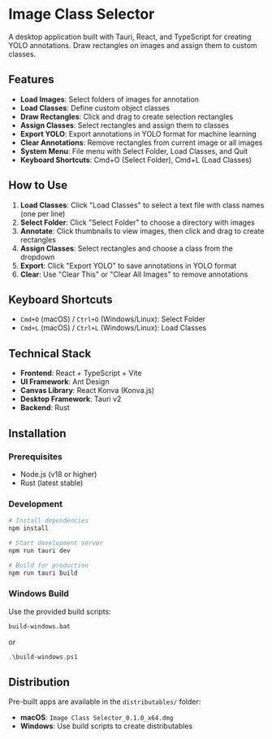 # Image Class Selector

A desktop application built with Tauri, React, and TypeScript for creating YOLO annotations. Draw rectangles on images and assign them to custom classes.

## Features

- **Load Images**: Select folders of images for annotation
- **Load Classes**: Define custom object classes
- **Draw Rectangles**: Click and drag to create selection rectangles
- **Assign Classes**: Select rectangles and assign them to classes
- **Export YOLO**: Export annotations in YOLO format for machine learning
- **Clear Annotations**: Remove rectangles from current image or all images
- **System Menu**: File menu with Select Folder, Load Classes, and Quit
- **Keyboard Shortcuts**: Cmd+O (Select Folder), Cmd+L (Load Classes)

## How to Use

1. **Load Classes**: Click "Load Classes" to select a text file with class names (one per line)
2. **Select Folder**: Click "Select Folder" to choose a directory with images
3. **Annotate**: Click thumbnails to view images, then click and drag to create rectangles
4. **Assign Classes**: Select rectangles and choose a class from the dropdown
5. **Export**: Click "Export YOLO" to save annotations in YOLO format
6. **Clear**: Use "Clear This" or "Clear All Images" to remove annotations

## Keyboard Shortcuts

- `Cmd+O` (macOS) / `Ctrl+O` (Windows/Linux): Select Folder
- `Cmd+L` (macOS) / `Ctrl+L` (Windows/Linux): Load Classes

## Technical Stack

- **Frontend**: React + TypeScript + Vite
- **UI Framework**: Ant Design
- **Canvas Library**: React Konva (Konva.js)
- **Desktop Framework**: Tauri v2
- **Backend**: Rust

## Installation

### Prerequisites
- Node.js (v18 or higher)
- Rust (latest stable)

### Development
```bash
# Install dependencies
npm install

# Start development server
npm run tauri dev

# Build for production
npm run tauri build
```

### Windows Build
Use the provided build scripts:
```cmd
build-windows.bat
```
or
```powershell
.\build-windows.ps1
```

## Distribution

Pre-built apps are available in the `distributables/` folder:
- **macOS**: `Image Class Selector_0.1.0_x64.dmg`
- **Windows**: Use build scripts to create distributables
